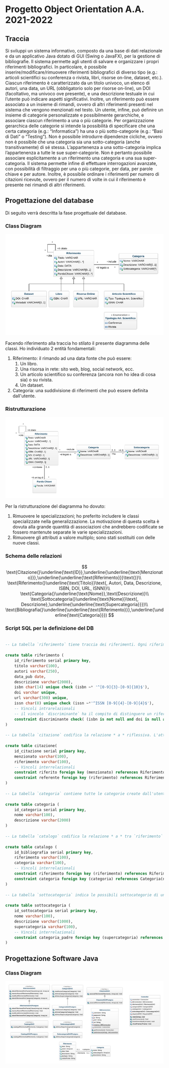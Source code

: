 # Progetto Object Orientation A.A. 2021-2022
## Traccia
Si sviluppi un sistema informativo, composto da una base di dati relazionale e da un applicativo Java dotato di GUI (Swing o JavaFX), per la gestione di bibliografie. Il sistema permette agli utenti di salvare e organizzare i propri riferimenti bibliografici. In particolare, è possibile inserire/modificare/rimuovere riferimenti bibliografici di diverso tipo (e.g.: articoli scientifici su conferenza o rivista, libri, risorse on-line, dataset, etc.). Ciascun riferimento è caratterizzato da un titolo univoco, un elenco di autori, una data, un URL (obbligatorio solo per risorse on-line), un DOI (facoltativo, ma univoco ove presente), e una descrizione testuale in cui l’utente può indicare aspetti significativi. Inoltre, un riferimento può essere associato a un insieme di rimandi, ovvero di altri riferimenti presenti nel sistema che vengono menzionati nel testo. Un utente, infine, può definire un insieme di categorie personalizzate e possibilmente gerarchiche, e associare ciascun riferimento a una o più categorie. Per organizzazione gerarchica delle categorie si intende la possibilità di specificare che una certa categoria (e.g.: “Informatica”) ha una o più sotto-categorie (e.g.: “Basi di Dati” o “Testing”). Non è possibile introdurre dipendenze cicliche, ovvero non è possibile che una categoria sia una sotto-categoria (anche transitivamente) di sé stessa. L’appartenenza a una sotto-categoria implica l’appartenenza a tutte le sue super-categorie. Non è pertanto possibile associare esplicitamente a un riferimento una categoria e una sua super-categoria. Il sistema permette infine di effettuare interrogazioni avanzate, con possibilità di filtraggio per una o più categorie, per data, per parole chiave e per autore. Inoltre, è possibile ordinare i riferimenti per numero di citazioni ricevute, ovvero per il numero di volte in cui il riferimento è presente nei rimandi di altri riferimenti.

## Progettazione del database
Di seguito verrà descritta la fase progettuale del database.
### Class Diagram
![Class Diagram](Pictures/class-diagram.png)

Facendo riferimento alla traccia ho stilato il presente diagramma delle classi. Ho individuato 2 entità fondamentali:
1. Riferimento: il rimando ad una data fonte che può essere:
	1. Un libro.
	2. Una risorsa in rete: sito web, blog, social network, ecc.
	3. Un articolo scientifico su conferenza (ancora non ho idea di cosa sia) o su rivista.
	4. Un dataset.
2. Categoria: una suddivisione di riferimenti che può essere definita dall'utente.
### Ristrutturazione

![ClassDiagramRistrutturato](Pictures/class-diagram-ristrutturato.png)

Per la ristrutturazione del diagramma ho dovuto:

1. Rimuovere le specializzazioni; ho preferito includere le classi specializzate nella generalizzazione. La motivazione di questa scelta è dovuta alla grande quantità di associazioni che andrebbero codificate se fossero mantenute separate le varie specializzazioni.
2. Rimuovere gli attributi a valore multiplo; sono stati sostituiti con delle nuove classi. 

### Schema delle relazioni

$$
\text{Citazione(}\underline{\text{ID}},\underline{\underline{\text{Menzionato}}},\underline{\underline{\text{Riferimento}}}\text{)}\\
\text{Riferimento(}\underline{\text{Titolo}}\text{, Autori, Data, Descrizione, ISBN, DOI, URL, ISNN)}\\
\text{Categoria(}\underline{\text{Nome}},\text{Descrizione)}\\
\text{Sottocategoria(}\underline{\text{Nome}}\text{, Descrizione},\underline{\underline{\text{Supercategoria}}})\\
\text{Bibliografia(}\underline{\underline{\text{Riferimento}}},\underline{\underline{\text{Categoria}}})
$$

### Script SQL per la definizione del DB

```sql

-- La tabella `riferimento` tiene traccia dei riferimenti. Ogni riferimento può essere: di un libro (ISBN), di una risorsa online (URL), di un dataset (DOI) o di un articolo scientifico (ISSN).

create table riferimento (
    id_riferimento serial primary key,
    titolo varchar(100),
    autori varchar(250),
    data_pub date,
    descrizione varchar(2000),
    isbn char(14) unique check (isbn ~* '^[0-9]{3}-[0-9]{10}$'),
    doi varchar unique,
    url varchar(300) unique,
    issn char(8) unique check (issn ~*'^ISSN [0-9]{4}-[0-9]{4}$'),
    -- Vincoli intrarelazionali
    -- il vincolo `discriminante` ha il compito di distinguere un riferimento da un altro (uno stesso riferimento non può essere di un libro e di un sito web) 
    constraint discriminante check( (isbn is not null and doi is null and url is null and issn is null) or (isbn is null and doi is not null and url is null and issn is null) or (isbn is null and doi is null and url is not null and issn is null) or (isbn is null and doi is null and url is null and issn is not null))
)

-- La tabella `citazione` codifica la relazione * a * riflessiva. L'attributo `citazione.riferimento` indica il riferimento citante mentre `citazione.menzionato` indica il riferimento citato. 

create table citazione(
    id_citazione serial primary key,
    menzionato varchar(100),
    riferimento varchar(100),
    -- Vincoli interrelazionali
    constraint riferito foreign key (menzionato) references Riferimento(titolo),
    constraint referente foreign key (riferimento) references Riferimento(titolo)
)

-- La tabella `categoria` contiene tutte le categorie create dall'utente

create table categoria (
    id_categoria serial primary key,
    nome varchar(100),
    descrizione varchar(2000)
)

-- La tabella `catalogo` codifica la relazione * a * tra `riferimento` e `categoria`. Consente di risalire alla categoria di ciascun riferimento, oppure di verificare quali riferimenti appartengono ad una data categoria.

create table catalogo (
    id_bibliografia serial primary key,
    riferimento varchar(100),
    categoria varchar(100),
    -- Vincoli interrelazionali
    constraint riferimento foreign key (riferimento) references Riferimento(titolo),
    constraint categoria foreign key (categoria) references Categoria(nome)
)

-- La tabella `sottocategoria` indica le possibili sottocategorie di una supercategoria. Poiché potenzialmente una supercategoria potrebbe avere più di una sottocategoria, è inclusa una chiave esterna `supercategoria` che consente di risalire a tutte le sottocategorie di una supercategoria.

create table sottocategoria (
    id_sottocategoria serial primary key,
    nome varchar(100),
    descrizione varchar(1000),
    supercategoria varchar(100),
    -- Vincoli interrelazionali
    constraint categoria_padre foreign key (supercategoria) references Categoria(id_categoria)
)
```

## Progettazione Software Java

### Class Diagram

![ClassDiagramJava](Pictures/class-diagram-java.png)
